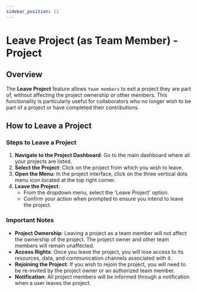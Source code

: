 ```yaml
---
sidebar_position: 11
---
```


# Leave Project (as Team Member) - Project

## Overview

The **Leave Project** feature allows `team members` to exit a project they are part of, without affecting the project ownership or other members. This functionality is particularly useful for collaborators who no longer wish to be part of a project or have completed their contributions.

## How to Leave a Project

### Steps to Leave a Project

1. **Navigate to the Project Dashboard**: Go to the main dashboard where all your projects are listed.
2. **Select the Project**: Click on the project from which you wish to leave.
3. **Open the Menu**: In the project interface, click on the three vertical dots menu icon located at the top right corner.
4. **Leave the Project**:
    - From the dropdown menu, select the 'Leave Project' option.
    - Confirm your action when prompted to ensure you intend to leave the project.

### Important Notes

- **Project Ownership**: Leaving a project as a team member will not affect the ownership of the project. The project owner and other team members will remain unaffected.
- **Access Rights**: Once you leave the project, you will lose access to its resources, data, and communication channels associated with it.
- **Rejoining the Project**: If you wish to rejoin the project, you will need to be re-invited by the project owner or an authorized team member.
- **Notification**: All project members will be informed through a notification when a user leaves the project.

